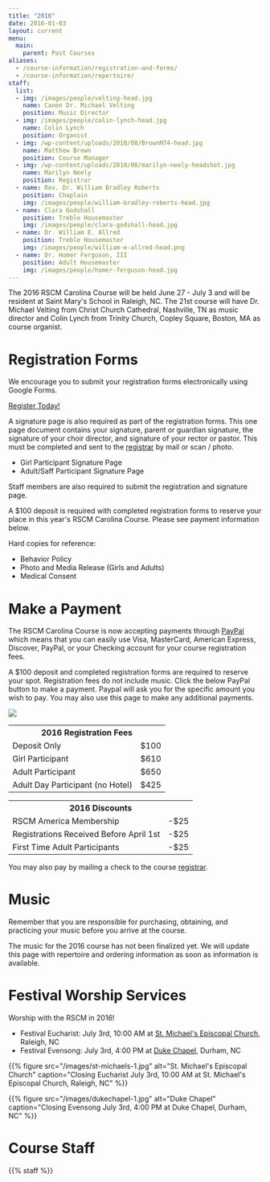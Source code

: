 ```yaml
---
title: "2016"
date: 2016-01-03
layout: current
menu:
  main:
    parent: Past Courses
aliases:
  - /course-information/registration-and-forms/
  - /course-information/repertoire/
staff:
  list:
  - img: /images/people/velting-head.jpg
    name: Canon Dr. Michael Velting
    position: Music Director
  - img: /images/people/colin-lynch-head.jpg
    name: Colin Lynch
    position: Organist
  - img: /wp-content/uploads/2010/08/BrownM74-head.jpg
    name: Matthew Brown
    position: Course Manager
  - img: /wp-content/uploads/2010/08/marilyn-neely-headshot.jpg
    name: Marilyn Neely
    position: Registrar
  - name: Rev. Dr. William Bradley Roberts
    position: Chaplain
    img: /images/people/william-bradley-roberts-head.jpg
  - name: Clara Godshall
    position: Treble Housemaster
    img: /images/people/clara-godshall-head.jpg
  - name: Dr. William E. Allred
    position: Treble Housemaster
    img: /images/people/william-e-allred-head.png
  - name: Dr. Homer Ferguson, III
    position: Adult Housemaster
    img: /images/people/homer-ferguson-head.jpg
---
```


The 2016 RSCM Carolina Course will be held June 27 - July 3 and will be
resident at Saint Mary's School in Raleigh, NC.  The 21st course will
have Dr. Michael Velting from Christ Church Cathedral, Nashville, TN as
music director and Colin Lynch from Trinity Church, Copley Square, Boston,
MA as course organist.

# Registration Forms

We encourage you to submit your registration forms electronically using
Google Forms.

<p class="text-center">
<a class="btn btn-primary btn-lg" href="http://goo.gl/forms/xaKrYLNNIg">Register Today!</a>
</p>

A signature page is also required as part of the registration forms.  This
one page document contains your signature, parent or guardian signature,
the signature of your choir director, and signature of your rector or
pastor.  This must be completed and sent to the [registrar][7] by mail or
scan / photo.

* Girl Participant Signature Page
* Adult/Saff Participant Signature Page

Staff members are also required to submit the registration and signature
page.

A $100 deposit is required with completed registration forms to reserve
your place in this year's RSCM Carolina Course.  Please see payment information
below.

Hard copies for reference:

* Behavior Policy
* Photo and Media Release (Girls and Adults)
* Medical Consent

# Make a Payment

The RSCM Carolina Course is now accepting payments through [PayPal][20]
which means that you can easily use Visa, MasterCard, American Express,
Discover, PayPal, or your Checking account for your course registration fees.

A $100 deposit and completed registration forms are required to reserve
your spot.  Registration fees do not include music.  Click the below
PayPal button to make a payment.  Paypal will ask you for the specific
amount you wish to pay.  You may also use this page to make any additional
payments.

<p class="text-center">
<a href="https://www.paypal.com/cgi-bin/webscr?cmd=_s-xclick&hosted_button_id=4BLB7ZJ45CR8E"><img src="https://www.paypalobjects.com/en_US/i/btn/btn_paynow_LG.gif" /></a>
</p>

<table class="table">
<tr><th colspan="2">2016 Registration Fees</th></tr>
<tr><td>Deposit Only</td><td>$100</td></tr>
<tr><td>Girl Participant</td><td>$610</td></tr>
<tr><td>Adult Participant</td><td>$650</td></tr>
<tr><td>Adult Day Participant (no Hotel)</td><td>$425</td></tr>
</table>

<table class="table">
<tr><th colspan="2">2016 Discounts</th></tr>
<tr><td>RSCM America Membership</td><td>-$25</td></tr>
<tr><td>Registrations Received Before April 1st</td><td>-$25</td></tr>
<tr><td>First Time Adult Participants</td><td>-$25</td></tr>
</table>

You may also pay by mailing a check to the course [registrar][7].

# Music

Remember that you are responsible for purchasing, obtaining, and practicing
your music before you arrive at the course.

The music for the 2016 course has not been finalized yet.  We will update
this page with repertoire and ordering information as soon as information
is available.

# Festival Worship Services

Worship with the RSCM in 2016!

* Festival Eucharist: July 3rd, 10:00 AM at [St. Michael's Episcopal
  Church][12], Raleigh, NC
* Festival Evensong: July 3rd, 4:00 PM at [Duke Chapel][13], Durham, NC

{{% figure src="/images/st-michaels-1.jpg" alt="St. Michael's Episcopal Church" caption="Closing Eucharist July 3rd, 10:00 AM at St. Michael's Episcopal Church, Raleigh, NC" %}}

{{% figure src="/images/dukechapel-1.jpg" alt="Duke Chapel" caption="Closing Evensong July 3rd, 4:00 PM at Duke Chapel, Durham, NC" %}}

# Course Staff

{{% staff %}}

 [5]: /wp-content/uploads/2010/08/reference-forms.pdf
 [6]: /wp-content/uploads/2010/08/Self-Declaration.pdf
 [7]: /contact
 [12]: http://holymichael.org/
 [13]: https://chapel.duke.edu/
 [20]: https://www.paypal.com/home

